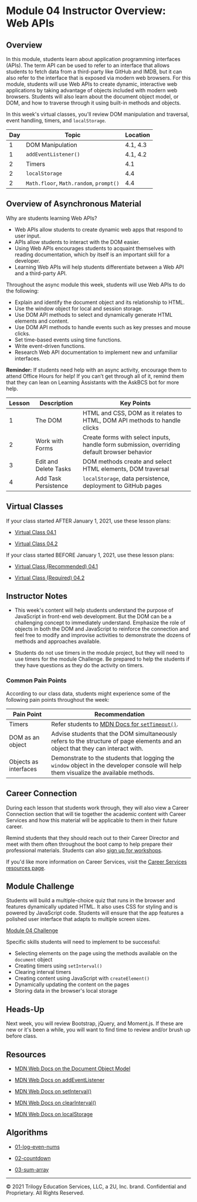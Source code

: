 # Module 04 Instructor Overview: Web APIs

## Overview

In this module, students learn about application programming interfaces (APIs). The term API can be used to refer to an interface that allows students to fetch data from a third-party like GitHub and IMDB, but it can also refer to the interface that is exposed via modern web browsers. For this module, students will use Web APIs to create dynamic, interactive web applications by taking advantage of objects included with modern web browsers. Students will also learn about the document object model, or DOM, and how to traverse through it using built-in methods and objects.

In this week's virtual classes, you'll review DOM manipulation and traversal, event handling, timers, and `localStorage`.

| Day | Topic                                   | Location |
| --- | --------------------------------------- | -------- |
| 1   | DOM Manipulation                        | 4.1, 4.3 |
| 1   | `addEventListener()`                    | 4.1, 4.2 |
| 2   | Timers                                  | 4.1      |
| 2   | `localStorage`                          | 4.4      |
| 2   | `Math.floor`, `Math.random`, `prompt()` | 4.4      |

## Overview of Asynchronous Material

Why are students learning Web APIs?

* Web APIs allow students to create dynamic web apps that respond to user input.
* APIs allow students to interact with the DOM easier.
* Using Web APIs encourages students to acquaint themselves with reading documentation, which by itself is an important skill for a developer.
* Learning Web APIs will help students differentiate between a Web API and a third-party API.

Throughout the async module this week, students will use Web APIs to do the following:

* Explain and identify the document object and its relationship to HTML.
* Use the window object for local and session storage.
* Use DOM API methods to select and dynamically generate HTML elements and content.
* Use DOM API methods to handle events such as key presses and mouse clicks.
* Set time-based events using time functions.
* Write event-driven functions.
* Research Web API documentation to implement new and unfamiliar interfaces.

**Reminder:** If students need help with an async activity, encourage them to attend Office Hours for help! If you can’t get through all of it, remind them that they can lean on Learning Assistants with the AskBCS bot for more help.

| Lesson | Description           | Key Points                                                                                   |
| ------ | --------------------- | -------------------------------------------------------------------------------------------- |
| 1      | The DOM               | HTML and CSS, DOM as it relates to HTML, DOM API methods to handle clicks                    |
| 2      | Work with Forms       | Create forms with select inputs, handle form submission, overriding default browser behavior |
| 3      | Edit and Delete Tasks | DOM methods create and select HTML elements, DOM traversal                                   |
| 4      | Add Task Persistence  | `localStorage`, data persistence, deployment to GitHub pages                                 |

## Virtual Classes

If your class started AFTER January 1, 2021, use these lesson plans:

* [Virtual Class 04.1](./04.1-REQUIRED.md)

* [Virtual Class 04.2](./04.2-REQUIRED.md)

If your class started BEFORE January 1, 2021, use these lesson plans:

* [Virtual Class (Recommended) 04.1](./04.1-RECOMMENDED.md)

* [Virtual Class (Required) 04.2](./04.2-REQUIRED.md)

## Instructor Notes

* This week's content will help students understand the purpose of JavaScript in front-end web development. But the DOM can be a challenging concept to immediately understand. Emphasize the role of objects in both the DOM and JavaScript to reinforce the connection and feel free to modify and improvise activities to demonstrate the dozens of methods and approaches available.

* Students do not use timers in the module project, but they will need to use timers for the module Challenge. Be prepared to help the students if they have questions as they do the activity on timers.

### Common Pain Points

According to our class data, students might experience some of the following pain points throughout the week:

| Pain Point            | Recommendation                                                                                                                          |
| --------------------- | --------------------------------------------------------------------------------------------------------------------------------------- |
| Timers                | Refer students to [MDN Docs for `setTimeout()`](https://developer.mozilla.org/en-US/docs/Web/API/WindowOrWorkerGlobalScope/setTimeout). |
| DOM as an object      | Advise students that the DOM simultaneously refers to the structure of page elements and an object that they can interact with.         |
| Objects as interfaces | Demonstrate to the students that logging the `window` object in the developer console will help them visualize the available methods.   |

## Career Connection

During each lesson that students work through, they will also view a Career Connection section that will tie together the academic content with Career Services and how this material will be applicable to them in their future career.

Remind students that they should reach out to their Career Director and meet with them often throughout the boot camp to help prepare their professional materials. Students can also [sign up for workshops](https://careerservicesonlineevents.splashthat.com/).

If you'd like more information on Career Services, visit the [Career Services resources page](https://mycareerspot.org/).

## Module Challenge

Students will build a multiple-choice quiz that runs in the browser and features dynamically updated HTML. It also uses CSS for styling and is powered by JavaScript code. Students will ensure that the app features a polished user interface that adapts to multiple screen sizes.

[Module 04 Challenge](../../01-Class-Content/04-Web-APIs/02-Challenge/README.md)

Specific skills students will need to implement to be successful:

* Selecting elements on the page using the methods available on the `document` object
* Creating timers using `setInterval()`
* Clearing interval timers
* Creating content using JavaScript with `createElement()`
* Dynamically updating the content on the pages
* Storing data in the browser's local storage

## Heads-Up

Next week, you will review Bootstrap, jQuery, and Moment.js. If these are new or it's been a while, you will want to find time to review and/or brush up before class.

## Resources

* [MDN Web Docs on the Document Object Model](https://developer.mozilla.org/en-US/docs/Web/API/Document_Object_Model)

* [MDN Web Docs on addEventListener](https://developer.mozilla.org/en-US/docs/Web/API/EventTarget/addEventListener)

* [MDN Web Docs on setInterval()](https://developer.mozilla.org/en-US/docs/Web/API/WindowOrWorkerGlobalScope/setInterval)

* [MDN Web Docs on clearInterval()](https://developer.mozilla.org/en-US/docs/Web/API/WindowOrWorkerGlobalScope/clearInterval)

* [MDN Web Docs on localStorage](https://developer.mozilla.org/en-US/docs/Web/API/Window/localStorage)

## Algorithms

* [01-log-even-nums](../../01-Class-Content/04-Web-APIs/03-Algorithms/01-log-even-nums)

* [02-countdown](../../01-Class-Content/04-Web-APIs/03-Algorithms/02-countdown)

* [03-sum-array](../../01-Class-Content/04-Web-APIs/03-Algorithms/03-sum-array)

---
© 2021 Trilogy Education Services, LLC, a 2U, Inc. brand. Confidential and Proprietary. All Rights Reserved.
